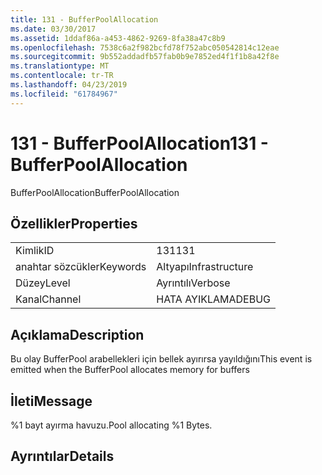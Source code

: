 ```yaml
---
title: 131 - BufferPoolAllocation
ms.date: 03/30/2017
ms.assetid: 1ddaf86a-a453-4862-9269-8fa38a47c8b9
ms.openlocfilehash: 7538c6a2f982bcfd78f752abc050542814c12eae
ms.sourcegitcommit: 9b552addadfb57fab0b9e7852ed4f1f1b8a42f8e
ms.translationtype: MT
ms.contentlocale: tr-TR
ms.lasthandoff: 04/23/2019
ms.locfileid: "61784967"
---
```

# <a name="131---bufferpoolallocation"></a><span data-ttu-id="c67ee-102">131 - BufferPoolAllocation</span><span class="sxs-lookup"><span data-stu-id="c67ee-102">131 - BufferPoolAllocation</span></span>
<span data-ttu-id="c67ee-103">BufferPoolAllocation</span><span class="sxs-lookup"><span data-stu-id="c67ee-103">BufferPoolAllocation</span></span>  
  
## <a name="properties"></a><span data-ttu-id="c67ee-104">Özellikler</span><span class="sxs-lookup"><span data-stu-id="c67ee-104">Properties</span></span>  
  
|||  
|-|-|  
|<span data-ttu-id="c67ee-105">Kimlik</span><span class="sxs-lookup"><span data-stu-id="c67ee-105">ID</span></span>|<span data-ttu-id="c67ee-106">131</span><span class="sxs-lookup"><span data-stu-id="c67ee-106">131</span></span>|  
|<span data-ttu-id="c67ee-107">anahtar sözcükler</span><span class="sxs-lookup"><span data-stu-id="c67ee-107">Keywords</span></span>|<span data-ttu-id="c67ee-108">Altyapı</span><span class="sxs-lookup"><span data-stu-id="c67ee-108">Infrastructure</span></span>|  
|<span data-ttu-id="c67ee-109">Düzey</span><span class="sxs-lookup"><span data-stu-id="c67ee-109">Level</span></span>|<span data-ttu-id="c67ee-110">Ayrıntılı</span><span class="sxs-lookup"><span data-stu-id="c67ee-110">Verbose</span></span>|  
|<span data-ttu-id="c67ee-111">Kanal</span><span class="sxs-lookup"><span data-stu-id="c67ee-111">Channel</span></span>|<span data-ttu-id="c67ee-112">HATA AYIKLAMA</span><span class="sxs-lookup"><span data-stu-id="c67ee-112">DEBUG</span></span>|  
  
## <a name="description"></a><span data-ttu-id="c67ee-113">Açıklama</span><span class="sxs-lookup"><span data-stu-id="c67ee-113">Description</span></span>  
 <span data-ttu-id="c67ee-114">Bu olay BufferPool arabellekleri için bellek ayırırsa yayıldığını</span><span class="sxs-lookup"><span data-stu-id="c67ee-114">This event is emitted when the BufferPool allocates memory for buffers</span></span>  
  
## <a name="message"></a><span data-ttu-id="c67ee-115">İleti</span><span class="sxs-lookup"><span data-stu-id="c67ee-115">Message</span></span>  
 <span data-ttu-id="c67ee-116">%1 bayt ayırma havuzu.</span><span class="sxs-lookup"><span data-stu-id="c67ee-116">Pool allocating %1 Bytes.</span></span>  
  
## <a name="details"></a><span data-ttu-id="c67ee-117">Ayrıntılar</span><span class="sxs-lookup"><span data-stu-id="c67ee-117">Details</span></span>
